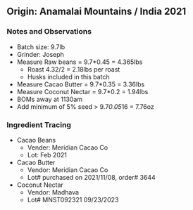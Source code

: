 ## Origin: Anamalai Mountains / India 2021

### Notes and Observations
- Batch size: 9.7lb
- Grinder: Joseph
- Measure Raw beans = 9.7*0.45 = 4.365lbs 
  - Roast 4.32/2 = 2.18lbs per roast
  - Husks included in this batch
- Measure Cacao Butter = 9.7*0.35 = 3.36lbs
- Measure Coconut Nectar = 9.7*0.2 = 1.94lbs
- BOMs away at 1130am
- Add minimum of 5% seed > 9.7*0.05*16 = 7.76oz

### Ingredient Tracing
- Cacao Beans
  - Vender: Meridian Cacao Co
  - Lot: Feb 2021
- Cacao Butter
  - Vendor: Meridian Cacao Co
  - Lot# purchased on 2021/11/08, order# 3644
- Coconut Nectar
  - Vendor: Madhava
  - Lot# MNST092321 09/23/2023

